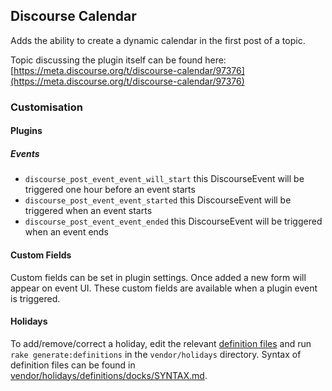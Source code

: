 ## Discourse Calendar

Adds the ability to create a dynamic calendar in the first post of a topic.

Topic discussing the plugin itself can be found here: [https://meta.discourse.org/t/discourse-calendar/97376](https://meta.discourse.org/t/discourse-calendar/97376)

### Customisation

#### Plugins

##### Events

- `discourse_post_event_event_will_start` this DiscourseEvent will be triggered one hour before an event starts
- `discourse_post_event_event_started` this DiscourseEvent will be triggered when an event starts
- `discourse_post_event_event_ended` this DiscourseEvent will be triggered when an event ends

#### Custom Fields

Custom fields can be set in plugin settings. Once added a new form will appear on event UI.
These custom fields are available when a plugin event is triggered.

#### Holidays

To add/remove/correct a holiday, edit the relevant [definition files](vendor/holidays/definitions) and run `rake generate:definitions` in the `vendor/holidays`
directory. Syntax of definition files can be found in [vendor/holidays/definitions/docks/SYNTAX.md](vendor/holidays/definitions/docs/SYNTAX.md).
